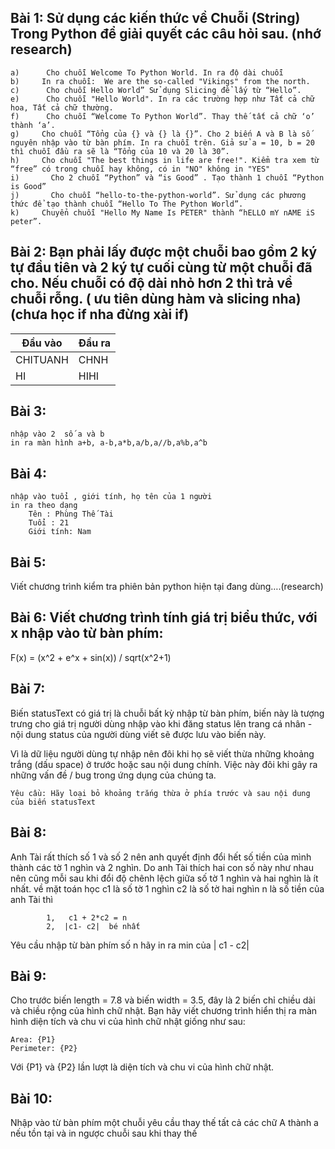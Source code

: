 ## Bài 1: Sử dụng các kiến thức về Chuỗi (String) Trong Python để giải quyết các câu hỏi sau. (nhớ research)

    a)      Cho chuỗi Welcome To Python World. In ra độ dài chuỗi
    b)     In ra chuỗi:  We are the so-called "Vikings" from the north.
    c)      Cho chuỗi Hello World” Sử dụng Slicing để lấy từ “Hello”.
    e)      Cho chuỗi "Hello World". In ra các trường hợp như Tất cả chữ hoa, Tất cả chữ thường.
    f)      Cho chuỗi “Welcome To Python World”. Thay thế tất cả chữ ‘o’ thành ‘a’.
    g)     Cho chuỗi “Tổng của {} và {} là {}”. Cho 2 biến A và B là số nguyên nhập vào từ bàn phím. In ra chuỗi trên. Giả sử a = 10, b = 20 thì chuỗi đầu ra sẽ là “Tổng của 10 và 20 là 30”.
    h)     Cho chuỗi "The best things in life are free!". Kiểm tra xem từ “free” có trong chuỗi hay không, có in "NO" không in "YES"
    i)       Cho 2 chuỗi “Python” và “is Good” . Tạo thành 1 chuỗi “Python is Good”
    j)       Cho chuỗi “hello-to-the-python-world”. Sử dụng các phương thức để tạo thành chuỗi “Hello To The Python World”.
    k)     Chuyển chuỗi "Hello My Name Is PETER" thành “hELLO mY nAME iS peter”.

## Bài 2: Bạn phải lấy được một chuỗi bao gồm 2 ký tự đầu tiên và 2 ký tự cuối cùng từ một chuỗi đã cho. Nếu chuỗi có độ dài nhỏ hơn 2 thì trả về chuỗi rỗng. ( ưu tiên dùng hàm và slicing nha) (chưa học if nha đừng xài if)

| Đầu vào  | Đầu ra |
| -------- | ------ |
| CHITUANH | CHNH   |
| HI       | HIHI   |

## Bài 3:

    nhập vào 2  số a và b
    in ra màn hình a+b, a-b,a*b,a/b,a//b,a%b,a^b

## Bài 4:

    nhập vào tuổi , giới tính, họ tên của 1 người
    in ra theo dạng
        Tên : Phùng Thế Tài
        Tuổi : 21
        Giới tính: Nam

## Bài 5:

Viết chương trình kiểm tra phiên bản python hiện tại đang dùng….(research)

## Bài 6: Viết chương trình tính giá trị biểu thức, với x nhập vào từ bàn phím:

F(x) = (x^2 + e^x + sin(x)) / sqrt(x^2+1)

## Bài 7:

Biến statusText có giá trị là chuỗi bất kỳ nhập từ bàn phím, biến này là tượng trưng cho giá trị người dùng nhập vào khi đăng status lên trang cá nhân - nội dung status của người dùng viết sẽ được lưu vào biến này.

Vì là dữ liệu người dùng tự nhập nên đôi khi họ sẽ viết thừa những khoảng trắng (dấu space) ở trước hoặc sau nội dung chính. Việc này đôi khi gây ra những vấn đề / bug trong ứng dụng của chúng ta.

    Yêu cầu: Hãy loại bỏ khoảng trắng thừa ở phía trước và sau nội dung của biến statusText

## Bài 8:

Anh Tài rất thích số 1 và số 2 nên anh quyết định đổi hết số tiền của mình thành các tờ 1 nghìn và 2 nghìn. Do anh Tài thích hai con số này như nhau nên cũng mỗi sau khi đổi độ chênh lệch giữa số tờ 1 nghìn và hai nghìn là ít nhất. về mặt toán học c1 là số tờ 1 nghìn c2 là số tờ hai nghìn n là số tiền của anh Tài thì

        	1,   c1 + 2*c2 = n
        	2,  |c1- c2|  bé nhất

Yêu cầu nhập từ bàn phím số n hãy in ra min của | c1 - c2|

## Bài 9:

Cho trước biến length = 7.8 và biến width = 3.5, đây là 2 biến chỉ chiều dài và chiều rộng của hình chữ nhật. Bạn hãy viết chương trình hiển thị ra màn hình diện tích và chu vi của hình chữ nhật giống như sau:

    Area: {P1}
    Perimeter: {P2}

Với {P1} và {P2} lần lượt là diện tích và chu vi của hình chữ nhật.

## Bài 10:

Nhập vào từ bàn phím một chuỗi yêu cầu thay thế tất cả các chữ A thành a nếu tồn tại và in ngược chuỗi sau khi thay thế
